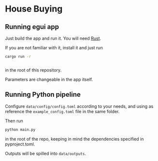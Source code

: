 # House Buying

## Running egui app

Just build the app and run it. You will need [Rust](https://www.rust-lang.org/).

If you are not familiar with it, install it and just run 

```bash
cargo run -r
```
```
```

in the root of this repository.

Parameters are changeable in the app itself.

## Running Python pipeline

Configure `data/config/config.toml` according to your needs, and
using as reference the `example_config.toml` file in the same folder.

Then run

```bash
python main.py
```

in the root of the repo, keeping in mind the dependencies
specified in pyproject.toml.

Outputs will be spilled into `data/outputs`.

